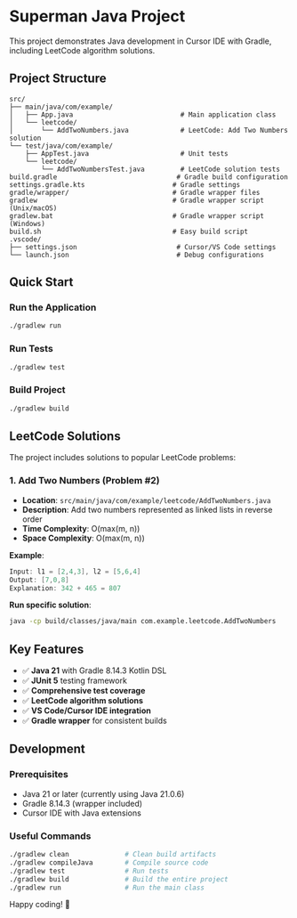 # Superman Java Project

This project demonstrates Java development in Cursor IDE with Gradle, including LeetCode algorithm solutions.

## Project Structure

```
src/
├── main/java/com/example/
│   ├── App.java                           # Main application class
│   └── leetcode/
│       └── AddTwoNumbers.java             # LeetCode: Add Two Numbers solution
└── test/java/com/example/
    ├── AppTest.java                       # Unit tests
    └── leetcode/
        └── AddTwoNumbersTest.java         # LeetCode solution tests
build.gradle                              # Gradle build configuration
settings.gradle.kts                      # Gradle settings
gradle/wrapper/                          # Gradle wrapper files
gradlew                                  # Gradle wrapper script (Unix/macOS)
gradlew.bat                              # Gradle wrapper script (Windows)
build.sh                                 # Easy build script
.vscode/
├── settings.json                         # Cursor/VS Code settings
└── launch.json                           # Debug configurations
```

## Quick Start

### Run the Application
```bash
./gradlew run
```

### Run Tests
```bash
./gradlew test
```

### Build Project
```bash
./gradlew build
```

## LeetCode Solutions

The project includes solutions to popular LeetCode problems:

### 1. Add Two Numbers (Problem #2)
- **Location**: `src/main/java/com/example/leetcode/AddTwoNumbers.java`
- **Description**: Add two numbers represented as linked lists in reverse order
- **Time Complexity**: O(max(m, n))
- **Space Complexity**: O(max(m, n))

**Example**:
```java
Input: l1 = [2,4,3], l2 = [5,6,4]
Output: [7,0,8]
Explanation: 342 + 465 = 807
```

**Run specific solution**:
```bash
java -cp build/classes/java/main com.example.leetcode.AddTwoNumbers
```

## Key Features

- ✅ **Java 21** with Gradle 8.14.3 Kotlin DSL
- ✅ **JUnit 5** testing framework
- ✅ **Comprehensive test coverage**
- ✅ **LeetCode algorithm solutions**
- ✅ **VS Code/Cursor IDE integration**
- ✅ **Gradle wrapper** for consistent builds

## Development

### Prerequisites
- Java 21 or later (currently using Java 21.0.6)
- Gradle 8.14.3 (wrapper included)
- Cursor IDE with Java extensions

### Useful Commands
```bash
./gradlew clean              # Clean build artifacts
./gradlew compileJava        # Compile source code
./gradlew test               # Run tests
./gradlew build              # Build the entire project
./gradlew run                # Run the main class
```

Happy coding! 🚀

